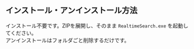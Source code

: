 ## インストール・アンインストール方法

  インストール不要です。ZIPを展開し、そのまま `RealtimeSearch.exe` を起動してください。  
  アンインストールはフォルダごと削除するだけです。
